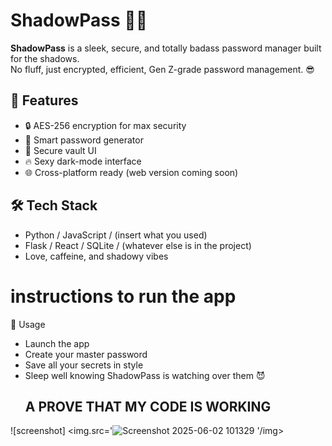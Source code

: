 # ShadowPass 🔐💀

**ShadowPass** is a sleek, secure, and totally badass password manager built for the shadows.  
No fluff, just encrypted, efficient, Gen Z-grade password management. 😎

## 🚀 Features
- 🔒 AES-256 encryption for max security
- 🧠 Smart password generator
- 🔐 Secure vault UI
- 🔥 Sexy dark-mode interface
- 🌐 Cross-platform ready (web version coming soon)

## 🛠️ Tech Stack
- Python / JavaScript / (insert what you used)
- Flask / React / SQLite / (whatever else is in the project)
- Love, caffeine, and shadowy vibes

# instructions to run the app
🧪 Usage
- Launch the app
- Create your master password
- Save all your secrets in style
- Sleep well knowing ShadowPass is watching over them 😈
  ## A PROVE THAT MY CODE IS WORKING
  
![screenshot]
<img.src='![Screenshot 2025-06-02 101329](https://github.com/user-attachments/assets/67f66b11-4e97-4b06-bfdd-1de3dc80d23e)
'/img>
